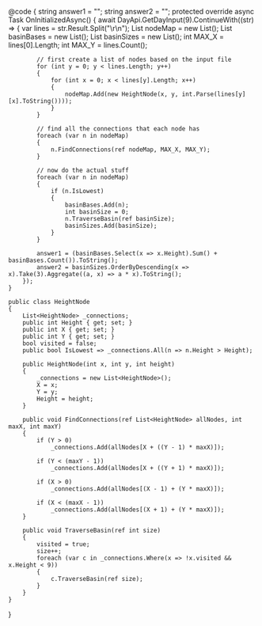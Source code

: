 @code
{
    string answer1 = "";
    string answer2 = "";
    protected override async Task OnInitializedAsync()
    {
        await DayApi.GetDayInput(9).ContinueWith((str) =>
        {
            var lines = str.Result.Split("\r\n");
            List<HeightNode> nodeMap = new List<HeightNode>();
            List<HeightNode> basinBases = new List<HeightNode>();
            List<int> basinSizes = new List<int>();
            int MAX_X = lines[0].Length;
            int MAX_Y = lines.Count();

            // first create a list of nodes based on the input file
            for (int y = 0; y < lines.Length; y++)
            {
                for (int x = 0; x < lines[y].Length; x++)
                {
                    nodeMap.Add(new HeightNode(x, y, int.Parse(lines[y][x].ToString())));
                }
            }

            // find all the connections that each node has
            foreach (var n in nodeMap)
            {
                n.FindConnections(ref nodeMap, MAX_X, MAX_Y);
            }

            // now do the actual stuff            
            foreach (var n in nodeMap)
            {
                if (n.IsLowest)
                {
                    basinBases.Add(n);
                    int basinSize = 0;
                    n.TraverseBasin(ref basinSize);
                    basinSizes.Add(basinSize);
                }
            }

            answer1 = (basinBases.Select(x => x.Height).Sum() + basinBases.Count()).ToString();
            answer2 = basinSizes.OrderByDescending(x => x).Take(3).Aggregate((a, x) => a * x).ToString();
        });
    }

    public class HeightNode
    {
        List<HeightNode> _connections;
        public int Height { get; set; }
        public int X { get; set; }
        public int Y { get; set; }
        bool visited = false;
        public bool IsLowest => _connections.All(n => n.Height > Height);

        public HeightNode(int x, int y, int height)
        {
            _connections = new List<HeightNode>();
            X = x;
            Y = y;
            Height = height;
        }

        public void FindConnections(ref List<HeightNode> allNodes, int maxX, int maxY)
        {
            if (Y > 0)
                _connections.Add(allNodes[X + ((Y - 1) * maxX)]);

            if (Y < (maxY - 1))
                _connections.Add(allNodes[X + ((Y + 1) * maxX)]);

            if (X > 0)
                _connections.Add(allNodes[(X - 1) + (Y * maxX)]);

            if (X < (maxX - 1))
                _connections.Add(allNodes[(X + 1) + (Y * maxX)]);
        }

        public void TraverseBasin(ref int size)
        {
            visited = true;
            size++;
            foreach (var c in _connections.Where(x => !x.visited && x.Height < 9))
            {
                c.TraverseBasin(ref size);
            }
        }
    }
}
